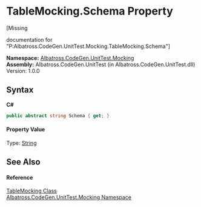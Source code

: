 # TableMocking.Schema Property 
 

\[Missing <summary> documentation for "P:Albatross.CodeGen.UnitTest.Mocking.TableMocking.Schema"\]

**Namespace:**&nbsp;<a href="2F2D61B8.md">Albatross.CodeGen.UnitTest.Mocking</a><br />**Assembly:**&nbsp;Albatross.CodeGen.UnitTest (in Albatross.CodeGen.UnitTest.dll) Version: 1.0.0

## Syntax

**C#**<br />
``` C#
public abstract string Schema { get; }
```


#### Property Value
Type: <a href="http://msdn2.microsoft.com/en-us/library/s1wwdcbf" target="_blank">String</a>

## See Also


#### Reference
<a href="4DD77245.md">TableMocking Class</a><br /><a href="2F2D61B8.md">Albatross.CodeGen.UnitTest.Mocking Namespace</a><br />
